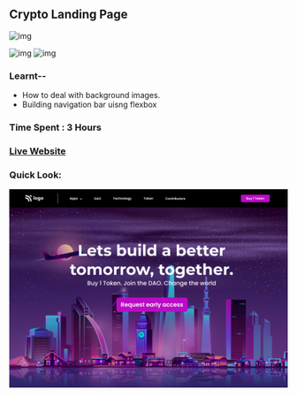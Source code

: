 ## Crypto Landing Page
![img](https://img.shields.io/badge/ineuron-FullStackJS-blue)

![img](https://img.shields.io/badge/HTML-5-brightgreen)
![img](https://img.shields.io/badge/CSS-3-brightgreen)

### Learnt--
- How to deal with background images.
- Building navigation bar uisng flexbox

### Time Spent : 3 Hours

### [Live Website]()

### Quick Look:
![img](./5.png)